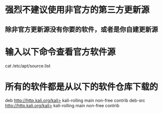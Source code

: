 # 强烈不建议使用非官方的第三方更新源
## 除非官方更新源没有你要的软件，或者是你自建更新源

# 输入以下命令查看官方软件源
cat /etc/apt/source.list

# 所有的软件都是从以下的软件仓库下载的
deb http://http.kali.org/kali> kali-rolling main non-free contrib
deb-src http://http.kali.org/kali> kali-rolling main non-free contrib